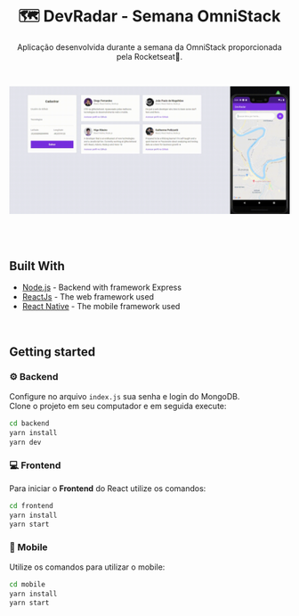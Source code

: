 
<h1 align="center">🗺 DevRadar - Semana OmniStack</h1>
<p align="center">
  Aplicação desenvolvida durante a semana da OmniStack proporcionada pela Rocketseat🚀.
</p>
<br>

![Semana Omnistack](https://github.com/MauricioPDuarte/omnistack10-devradar/blob/master/devradar.gif)

<br>
<br>

## Built With

* [Node.js](https://nodejs.org/en/) - Backend with framework Express
* [ReactJs](https://pt-br.reactjs.org/) - The web framework used
* [React Native](https://facebook.github.io/react-native/) - The mobile framework used

<br>

## Getting started

### ⚙️ Backend
Configure no arquivo `index.js` sua senha e login do MongoDB.  
Clone o projeto em seu computador e em seguida execute:
```bash
cd backend
yarn install
yarn dev
```

### 💻 Frontend
Para iniciar o **Frontend** do React utilize os comandos:
```bash
cd frontend
yarn install
yarn start
```

### 📱 Mobile
Utilize os comandos para utilizar o mobile:
```bash
cd mobile
yarn install
yarn start
```
